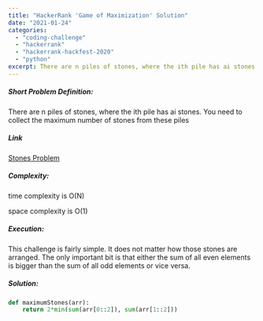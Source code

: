 ```yaml
---
title: "HackerRank 'Game of Maximization' Solution"
date: "2021-01-24"
categories: 
  - "coding-challenge"
  - "hackerrank"
  - "hackerrank-hackfest-2020"
  - "python"
excerpt: There are n piles of stones, where the ith pile has ai stones. You need to collect the maximum number of stones from these piles
---
```


##### Short Problem Definition:

There are n piles of stones, where the ith pile has ai stones. You need to collect the maximum number of stones from these piles

##### Link

[Stones Problem](https://www.hackerrank.com/contests/hackerrank-hackfest-2020/challenges/stones-piles/problem)

##### Complexity:

time complexity is O(N)

space complexity is O(1)

##### Execution:

This challenge is fairly simple. It does not matter how those stones are arranged. The only important bit is that either the sum of all even elements is bigger than the sum of all odd elements or vice versa.

##### Solution:

```python
def maximumStones(arr):
    return 2*min(sum(arr[0::2]), sum(arr[1::2]))
```
